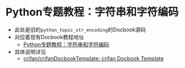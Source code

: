 # Python专题教程：字符串和字符编码

* 此处是旧的`python_topic_str_encoding`的Docbook源码
* 对应着现有Docbook教程地址
  * [Python专题教程：字符串和字符编码](https://www.crifan.org/files/doc/docbook/python_topic_str_encoding/release/html/python_topic_str_encoding.html)
* 具体说明详见
  * [crifan/crifanDocbookTemplate: crifan Docbook Template](https://github.com/crifan/crifanDocbookTemplate)
